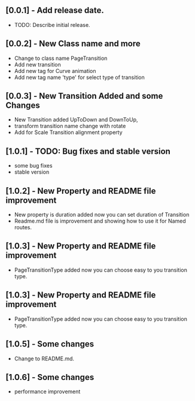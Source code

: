 ## [0.0.1] -  Add release date.

* TODO: Describe initial release.

## [0.0.2] -  New Class name and more
* Change to class name PageTransition 
* Add new transition
* Add new tag for Curve animation
* Add new tag name 'type' for select type of transition

## [0.0.3] - New Transition Added and some Changes
* New Transition added UpToDown and DownToUp,
* transform transition name change with rotate
* Add for Scale Transition alignment property

## [1.0.1] - TODO: Bug fixes and stable version
* some bug fixes
* stable version

## [1.0.2] - New Property and README file improvement
* New property is duration added now you can set duration of Transition
* Readme.md file is improvement and showing how to use it for Named routes. 

## [1.0.3] - New Property and README file improvement
* PageTransitionType added now you can choose easy to you transition type.

## [1.0.3] -  New Property and README file improvement
* PageTransitionType added now you can choose easy to you transition type.

## [1.0.5] - Some changes
* Change to README.md.
## [1.0.6] - Some changes
* performance improvement